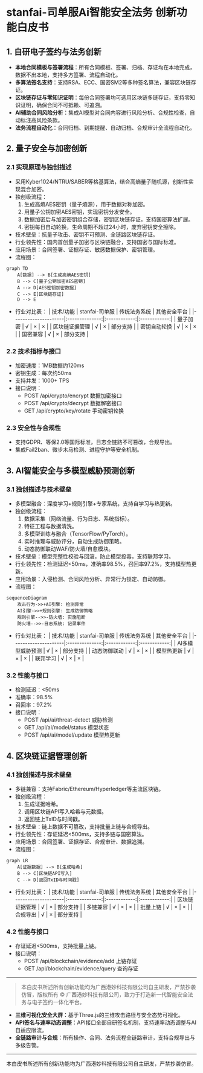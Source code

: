 # stanfai-司单服Ai智能安全法务 创新功能白皮书

## 1. 自研电子签约与法务创新

- **本地合同模板与签署流程**：所有合同模板、签署、归档、存证均在本地完成，数据不出本地，支持多方签署、流程自动化。
- **多算法签名支持**：支持RSA、ECC、国密SM2等多种签名算法，兼容区块链存证。
- **区块链存证与零知识证明**：每份合同签署均可选用区块链多链存证，支持零知识证明，确保合同不可抵赖、可追溯。
- **AI辅助合同风险分析**：集成AI模型对合同内容进行风险分析、合规性检查，自动标注高风险条款。
- **法务流程自动化**：合同归档、到期提醒、自动归档、合规审计全流程自动化。

## 2. 量子安全与加密创新

### 2.1 实现原理与独创描述
- 采用Kyber1024/NTRU/SABER等格基算法，结合高熵量子随机源，创新性实现混合加密。
- 独创级流程：
    1. 生成高熵AES密钥（量子熵源），用于数据对称加密。
    2. 用量子公钥加密AES密钥，实现密钥分发安全。
    3. 数据加密后与加密密钥组合存储，密钥区块链存证，支持国密算法扩展。
    4. 密钥每日自动轮换，生命周期不超过24小时，废弃密钥安全擦除。
- 技术壁垒：抗量子攻击、密钥不可预测、全链路区块链存证。
- 行业领先性：国内首创量子加密与区块链融合，支持国密与国际标准。
- 应用场景：合同签署、证据存证、敏感数据保护、密钥管理。
- 流程图：
```mermaid
graph TD
    A[数据] --> B[生成高熵AES密钥]
    B --> C[量子公钥加密AES密钥]
    A --> D[AES密钥加密数据]
    C --> E[区块链存证]
    D --> E
```
- 行业对比表：
| 技术/功能           | stanfai-司单服 | 传统法务系统 | 其他安全平台 |
|---------------------|:--------------:|:------------:|:------------:|
| 量子加密            |      √         |      ×       |      ×       |
| 区块链证据管理      |      √         |      ×       |   部分支持   |
| 密钥自动轮换        |      √         |      ×       |      ×       |
| 国密兼容            |      √         |      ×       |   部分支持   |

### 2.2 技术指标与接口
- 加密速度：1MB数据约120ms
- 密钥生成：每次约50ms
- 支持并发：1000+ TPS
- 接口说明：
    - POST /api/crypto/encrypt  数据加密接口
    - POST /api/crypto/decrypt  数据解密接口
    - GET  /api/crypto/key/rotate  手动密钥轮换

### 2.3 安全性与合规性
- 支持GDPR、等保2.0等国际标准，日志全链路不可篡改，合规导出。
- 集成Fail2ban、微步木马检测、进程守护等安全机制。

## 3. AI智能安全与多模型威胁预测创新

### 3.1 独创描述与技术壁垒
- 多模型融合：深度学习+规则引擎+专家系统，支持自学习与热更新。
- 独创级流程：
    1. 数据采集（网络流量、行为日志、系统指标）。
    2. 特征工程与数据清洗。
    3. 多模型训练与融合（TensorFlow/PyTorch）。
    4. 实时推理与威胁评分，自动生成防御策略。
    5. 动态防御联动WAF/防火墙/自愈模块。
- 技术壁垒：模型完整性校验与回滚，防止模型投毒，支持联邦学习。
- 行业领先性：检测延迟<50ms，准确率98.5%，召回率97.2%，支持模型热更新。
- 应用场景：入侵检测、合同风险分析、异常行为锁定、自动防御。
- 流程图：
```mermaid
sequenceDiagram
    攻击行为->>+AI引擎: 检测异常
    AI引擎->>+规则引擎: 生成防御策略
    规则引擎-->>-防火墙: 实施阻断
    防火墙-->>-日志系统: 记录事件
```
- 行业对比表：
| 技术/功能           | stanfai-司单服 | 传统法务系统 | 其他安全平台 |
|---------------------|:--------------:|:------------:|:------------:|
| AI多模型威胁预测    |      √         |      ×       |   部分支持   |
| 动态防御联动        |      √         |      ×       |      ×       |
| 模型热更新          |      √         |      ×       |      ×       |
| 联邦学习            |      √         |      ×       |      ×       |

### 3.2 性能与接口
- 检测延迟：<50ms
- 准确率：98.5%
- 召回率：97.2%
- 接口说明：
    - POST /api/ai/threat-detect  威胁检测
    - GET  /api/ai/model/status   模型状态
    - POST /api/ai/model/update   模型热更新

## 4. 区块链证据管理创新

### 4.1 独创描述与技术壁垒
- 多链兼容：支持Fabric/Ethereum/Hyperledger等主流区块链。
- 独创级流程：
    1. 生成证据哈希。
    2. 调用区块链API写入哈希与元数据。
    3. 返回链上TxID与时间戳。
- 技术壁垒：链上数据不可篡改，支持批量上链与合规导出。
- 行业领先性：存证延迟<500ms，支持多链与国密算法。
- 应用场景：合同签署、证据存证、合规审计、数据追溯。
- 流程图：
```mermaid
graph LR
    A[证据数据] --> B[生成哈希]
    B --> C[区块链API写入]
    C --> D[返回TxID与时间戳]
```
- 行业对比表：
| 技术/功能           | stanfai-司单服 | 传统法务系统 | 其他安全平台 |
|---------------------|:--------------:|:------------:|:------------:|
| 区块链证据管理      |      √         |      ×       |   部分支持   |
| 多链兼容            |      √         |      ×       |      ×       |
| 批量上链            |      √         |      ×       |      ×       |
| 合规导出            |      √         |      ×       |   部分支持   |

### 4.2 性能与接口
- 存证延迟<500ms，支持批量上链。
- 接口说明：
    - POST /api/blockchain/evidence/add  上链存证
    - GET  /api/blockchain/evidence/query  查询存证

---

> 本白皮书所述所有创新功能均为广西港妙科技有限公司自主研发，严禁抄袭仿冒，版权所有 © 广西港妙科技有限公司，致力于打造新一代智能安全法务与电子签约一体化平台。
- **三维可视化安全大屏**：基于Three.js的三维攻击路径与安全态势可视化。
- **API签名与速率动态调整**：API接口全部自研签名机制，支持速率动态调整与AI自适应限流。
- **全链路审计与合规**：所有操作、合同、法务流程全链路审计，支持合规导出与多级告警。

---

本白皮书所述所有创新功能均为广西港妙科技有限公司自主研发，严禁抄袭仿冒。
